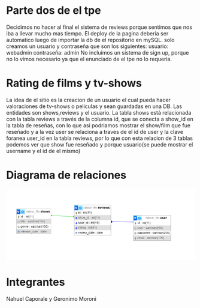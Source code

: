  # Parte dos de el tpe
Decidimos no hacer al final el sistema de reviews porque sentimos que nos iba a llevar mucho mas tiempo. El deploy de la pagina deberia ser automatico luego de importar la db de el repositorio en mySQL.
solo creamos un usuario y contraseña que son los siguientes:
usuario: webadmin
contraseña: admin
No incluimos un sistema de sign up, porque no lo vimos necesario ya que el enunciado de el tpe no lo requeria.

 # Rating de films y tv-shows
La idea de el sitio es la creacion de un usuario el cual pueda hacer valoraciones de tv-shows o peliculas y sean guardadas en una DB. Las entidades son shows,reviews y el usuario.
La tabla shows está relacionada con la tabla reviews a través de la columna id, que se conecta a show_id en la tabla de reseñas, con lo que asi podriamos mostrar el show/film que fue reseñado y a la vez user se relaciona
a traves de el id de user y la clave foranea user_id en la tabla reviews, por lo que con esta relacion de 3 tablas podemos ver que show fue reseñado y porque usuario(se puede mostrar el username y el id de el mismo)
 # Diagrama de relaciones
![](https://github.com/NahuCaporale/Rating-movies/blob/master/Diagrama_relaciones_db.png)

 # Integrantes
 Nahuel Caporale y Geronimo Moroni
